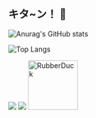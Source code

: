 
 ## キタ~ン！ 🎸 



<!--
**PeltX/PeltX** is a ✨ _special_ ✨ repository because its `README.md` (this file) appears on your GitHub profile.

Here are some ideas to get you started:

- 🔭 I’m currently working on ...
- 🌱 I’m currently learning ...
- 👯 I’m looking to collaborate on ...
- 🤔 I’m looking for help with ...
- 💬 Ask me about ...
- 📫 How to reach me: ...
- 😄 Pronouns: ...
- ⚡ Fun fact: ...
-->

![Anurag's GitHub stats](https://github-readme-stats.vercel.app/api?username=PeltX&show_icons=true&theme=radical)

![Top Langs](https://github-readme-stats.vercel.app/api/top-langs/?username=PeltX&layout=compact)

<img src="https://img.shields.io/badge/Unity-FFFFFF?style=for-the-badge&logo=Unity&logoColor=black"> <img src="https://img.shields.io/badge/unrealengine-0E1128?style=flat-square&logo=unrealengine&logoColor=white">
<img src="IMG/kita.jpg" width="100px" height="100px" title="px(픽셀) 크기 설정" alt="RubberDuck"></img><br/>
